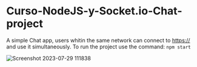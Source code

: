 # Curso-NodeJS-y-Socket.io-Chat-project

A simple Chat app, users whitin the same network can connect to [https://](http://localhost:6677/) and use it simultaneously.
To run the project use the command: `npm start`

![Screenshot 2023-07-29 111838](https://github.com/kamiwey/Curso-NodeJS-y-Socket.io-Chat-project/assets/565899/9b77525a-d461-457c-ae5e-43fec79fab14)
